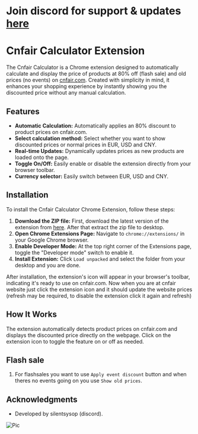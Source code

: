 # Join discord for support & updates [here](https://discord.gg/xzRtH4J7vU)

# Cnfair Calculator Extension


The Cnfair Calculator is a Chrome extension designed to automatically calculate and display the price of products at 80% off (flash sale) and old prices (no events) on [cnfair.com](https://cnfair.com). Created with simplicity in mind, it enhances your shopping experience by instantly showing you the discounted price without any manual calculation.

## Features

- **Automatic Calculation:** Automatically applies an 80% discount to product prices on cnfair.com.
- **Select calculation method:** Select whether you want to show discounted prices or normal prices in EUR, USD and CNY.
- **Real-time Updates:** Dynamically updates prices as new products are loaded onto the page.
- **Toggle On/Off:** Easily enable or disable the extension directly from your browser toolbar.
- **Currency selector:** Easily switch between EUR, USD and CNY.

## Installation

To install the Cnfair Calculator Chrome Extension, follow these steps:

1. **Download the ZIP file:** First, download the latest version of the extension from [here](https://github.com/silentsysop/cnfair-calculator/releases/tag/v1.0.0). After that extract the zip file to desktop.
2. **Open Chrome Extensions Page:** Navigate to `chrome://extensions/` in your Google Chrome browser.
3. **Enable Developer Mode:** At the top right corner of the Extensions page, toggle the "Developer mode" switch to enable it.
4. **Install Extension:** Click `Load unpacked` and select the folder from your desktop and you are done.

After installation, the extension's icon will appear in your browser's toolbar, indicating it's ready to use on cnfair.com.
Now when you are at cnfair website just click the extension icon and it should update the website prices (refresh may be required, to disable the extension click it again and refresh)

## How It Works

The extension automatically detects product prices on cnfair.com and displays the discounted price directly on the webpage. Click on the extension icon to toggle the feature on or off as needed.

## Flash sale
1. For flashsales you want to use `Apply event discount` button and when theres no events going on you use `Show old prices`.

## Acknowledgments

- Developed by silentsysop (discord).

![Pic](https://media.discordapp.net/attachments/1200831829821886534/1221552699431063764/image.png?ex=6612fe9a&is=6600899a&hm=9a3c59f39a0605e7a63785b7660bb715365e008a432688d3ff258560911f7ff4&=&format=webp&quality=lossless&width=922&height=671)


